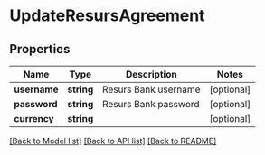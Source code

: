 # UpdateResursAgreement

## Properties
Name | Type | Description | Notes
------------ | ------------- | ------------- | -------------
**username** | **string** | Resurs Bank username | [optional] 
**password** | **string** | Resurs Bank password | [optional] 
**currency** | **string** |  | [optional] 

[[Back to Model list]](../../README.md#documentation-for-models) [[Back to API list]](../../README.md#documentation-for-api-endpoints) [[Back to README]](../../README.md)

